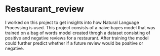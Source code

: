 # Restaurant_review
 I worked on this project to get insights into how Natural Language Processing is used. This project consists of a naive bayes model that was trained on a bag of words model created throgh a dataset consisting of positive and negative reviews for a restaurant. After training the model could further predict whether if a future review would be positive or negative. 
